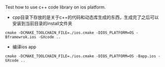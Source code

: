 Test how to use c++ code library on ios platform.

* cpp目录下存放的是关于c++的代码和动态库生成的东西，生成完了之后可以安装到当前目录的install文件夹

```
cmake -DCMAKE_TOOLCHAIN_FILE=./ios.cmake -DIOS_PLATFORM=OS -Bframewrok.ios -GXcode ..
```

* 编译ios app
```
cmake -DCMAKE_TOOLCHAIN_FILE=./ios.cmake -DIOS_PLATFORM=OS -Bapp.ios -GXcode ..
```